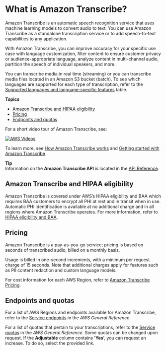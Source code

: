 # What is Amazon Transcribe?<a name="what-is"></a>

Amazon Transcribe is an automatic speech recognition service that uses machine learning models to convert audio to text\. You can use Amazon Transcribe as a standalone transcription service or to add speech\-to\-text capabilities to any application\.

With Amazon Transcribe, you can improve accuracy for your specific use case with language customization, filter content to ensure customer privacy or audience\-appropriate language, analyze content in multi\-channel audio, partition the speech of individual speakers, and more\.

You can transcribe media in real time \(streaming\) or you can transcribe media files located in an Amazon S3 bucket \(batch\)\. To see which languages are supported for each type of transcription, refer to the [Supported languages and language\-specific features](supported-languages.md) table\.

**Topics**
+ [Amazon Transcribe and HIPAA eligibility](#transcribe-hippa)
+ [Pricing](#transcribe-pricing)
+ [Endpoints and quotas](#endpoints-quotas)

For a short video tour of Amazon Transcribe, see:

[![AWS Videos](http://img.youtube.com/vi/https://www.youtube.com/embed/zD8NMw4T1TI/0.jpg)](http://www.youtube.com/watch?v=https://www.youtube.com/embed/zD8NMw4T1TI)

To learn more, see [How Amazon Transcribe works](how-it-works.md) and [Getting started with Amazon Transcribe](getting-started.md)\.

**Tip**  
Information on the **Amazon Transcribe API** is located in the [API Reference](https://docs.aws.amazon.com/transcribe/latest/APIReference/Welcome.html)\.

## Amazon Transcribe and HIPAA eligibility<a name="transcribe-hippa"></a>

Amazon Transcribe is covered under AWS’s HIPAA eligibility and BAA which requires BAA customers to encrypt all PHI at rest and in transit when in use\. Automatic PHI identification is available at no additional charge and in all regions where Amazon Transcribe operates\. For more information, refer to [ HIPAA eligibility and BAA](http://aws.amazon.com/compliance/hipaa-compliance/)\.

## Pricing<a name="transcribe-pricing"></a>

Amazon Transcribe is a pay\-as\-you\-go service; pricing is based on seconds of transcribed audio, billed on a monthly basis\.

Usage is billed in one\-second increments, with a minimum per request charge of 15 seconds\. Note that additional charges apply for features such as PII content redaction and custom language models\.

For cost information for each AWS Region, refer to [Amazon Transcribe Pricing](http://aws.amazon.com/transcribe/pricing/)\.

## Endpoints and quotas<a name="endpoints-quotas"></a>

For a list of AWS Regions and endpoints available for Amazon Transcribe, refer to the [Service endpoints](https://docs.aws.amazon.com/general/latest/gr/transcribe.html#transcribe_region) in the *AWS General Reference*\.

For a list of quotas that pertain to your transcriptions, refer to the [Service quotas](https://docs.aws.amazon.com/general/latest/gr/transcribe.html#limits-amazon-transcribe) in the *AWS General Reference*\. Some quotas can be changed upon request\. If the **Adjustable** column contains '**Yes**', you can request an increase\. To do so, select the provided link\.